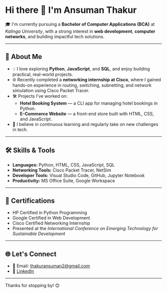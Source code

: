 # Hi there 👋 I'm Ansuman Thakur

🎓 I'm currently pursuing a **Bachelor of Computer Applications (BCA)** at *Kalinga University*, with a strong interest in **web development**, **computer networks**, and building impactful tech solutions.

---

## 🚀 About Me

- 💡 I love exploring **Python**, **JavaScript**, and **SQL**, and enjoy building practical, real-world projects.
- 🌐 Recently completed a **networking internship at Cisco**, where I gained hands-on experience in routing, switching, subnetting, and network simulation using Cisco Packet Tracer.
- 🛠️ Projects I've worked on:
  - **Hotel Booking System** — a CLI app for managing hotel bookings in Python.
  - **E-Commerce Website** — a front-end store built with HTML, CSS, and JavaScript.
- 🧠 I believe in continuous learning and regularly take on new challenges in tech.

---

## 🛠️ Skills & Tools

- **Languages:** Python, HTML, CSS, JavaScript, SQL  
- **Networking Tools:** Cisco Packet Tracer, NetSim  
- **Developer Tools:** Visual Studio Code, GitHub, Jupyter Notebook  
- **Productivity:** MS Office Suite, Google Workspace  

---

## 📜 Certifications

- HP Certified in Python Programming  
- Google Certified in Web Development  
- Cisco Certified Networking Internship  
- Presented at the *International Conference on Emerging Technology for Sustainable Development*

---

## 🌐 Let's Connect

- 📧 Email: thakuransuman2@gmail.com  
- 🔗 [LinkedIn](https://www.linkedin.com/in/ansuman-thakur-82b226359)

---

Thanks for stopping by! 😊
